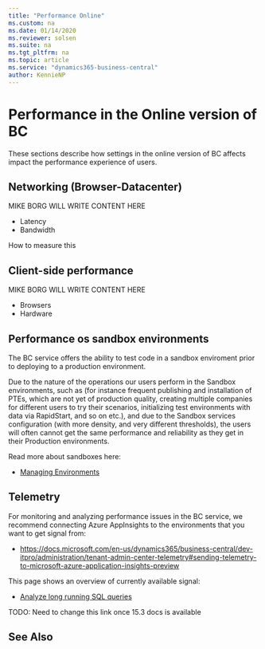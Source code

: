 ```yaml
---
title: "Performance Online"
ms.custom: na
ms.date: 01/14/2020
ms.reviewer: solsen
ms.suite: na
ms.tgt_pltfrm: na
ms.topic: article
ms.service: "dynamics365-business-central"
author: KennieNP
---
```


# Performance in the Online version of BC
These sections describe how settings in the online version of BC affects impact the performance experience of users. 

## Networking (Browser-Datacenter)
MIKE BORG WILL WRITE CONTENT HERE
- Latency
- Bandwidth 

How to measure this


## Client-side performance
MIKE BORG WILL WRITE CONTENT HERE
- Browsers
- Hardware

## Performance os sandbox environments
The BC service offers the ability to test code in a sandbox enviroment prior to deploying to a production environment. 

Due to the nature of the operations our users perform in the Sandbox environments, such as  (for instance frequent publishing and installation of PTEs, which are not yet of production quality, creating multiple companies for different users to try their scenarios, initializing test environments with data via RapidStart, and so on etc.), and due to the Sandbox services configuration (with more density, and very different thresholds), the users will often cannot get the same performance and reliability as they get in their Production environments.  

Read more about sandboxes here:
- [Managing Environments](../administration/tenant-admin-center-environments.md)

## Telemetry
For monitoring and analyzing performance issues in the BC service, we recommend connecting Azure AppInsights to the environments that you want to get signal from:
- https://docs.microsoft.com/en-us/dynamics365/business-central/dev-itpro/administration/tenant-admin-center-telemetry#sending-telemetry-to-microsoft-azure-application-insights-preview

This page shows an overview of currently available signal:
- [Analyze long running SQL queries](../administration/tenant-admin-center-telemetry#analyze-long-running-sql-queries.md)

TODO: Need to change this link once 15.3 docs is available


## See Also
